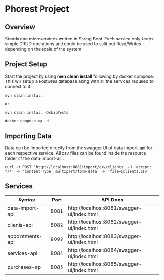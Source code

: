 # Phorest Project

## Overview

Standalone microservices written in Spring Boot. Each service only keeps simple CRUD operations and could be used to split out
Read/Writes depending on the scale of the system. 


## Project Setup

Start the project by using **mvn clean install** following by docker compose. This will setup a PostGres database along with all the 
services required to connect to it. 

````shell
mvn clean install 

or

mvn clean install -DskipTests
````

````shell
docker compose up -d
````

## Importing Data

Data can be imported directly from the swagger UI of data-import-api for each respective service. All csv files can be found inside the resource folder
of the data-import-api. 


````shell
curl -X POST 'http://localhost:8081/import/csv/clients' -H 'accept: */*' -H 'Content-Type: multipart/form-data' -F 'file=@clients.csv'
````

## Services

| Syntax           | Port | API Docs                                    |
|------------------|------|---------------------------------------------|
| data-import-api  | 8081 | http://localhost:8081/swagger-ui/index.html |
| clients-api      | 8082 | http://localhost:8082/swagger-ui/index.html |
| appointments-api | 8083 | http://localhost:8083/swagger-ui/index.html |
| services-api     | 8084 | http://localhost:8084/swagger-ui/index.html |
| purchases-api    | 8085 | http://localhost:8085/swagger-ui/index.html |







